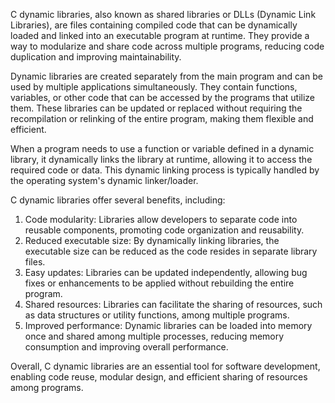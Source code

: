 C dynamic libraries, also known as shared libraries or DLLs (Dynamic Link Libraries), are files containing compiled code that can be dynamically loaded and linked into an executable program at runtime. They provide a way to modularize and share code across multiple programs, reducing code duplication and improving maintainability.

Dynamic libraries are created separately from the main program and can be used by multiple applications simultaneously. They contain functions, variables, or other code that can be accessed by the programs that utilize them. These libraries can be updated or replaced without requiring the recompilation or relinking of the entire program, making them flexible and efficient.

When a program needs to use a function or variable defined in a dynamic library, it dynamically links the library at runtime, allowing it to access the required code or data. This dynamic linking process is typically handled by the operating system's dynamic linker/loader.

C dynamic libraries offer several benefits, including:

1. Code modularity: Libraries allow developers to separate code into reusable components, promoting code organization and reusability.
2. Reduced executable size: By dynamically linking libraries, the executable size can be reduced as the code resides in separate library files.
3. Easy updates: Libraries can be updated independently, allowing bug fixes or enhancements to be applied without rebuilding the entire program.
4. Shared resources: Libraries can facilitate the sharing of resources, such as data structures or utility functions, among multiple programs.
5. Improved performance: Dynamic libraries can be loaded into memory once and shared among multiple processes, reducing memory consumption and improving overall performance.

Overall, C dynamic libraries are an essential tool for software development, enabling code reuse, modular design, and efficient sharing of resources among programs.
